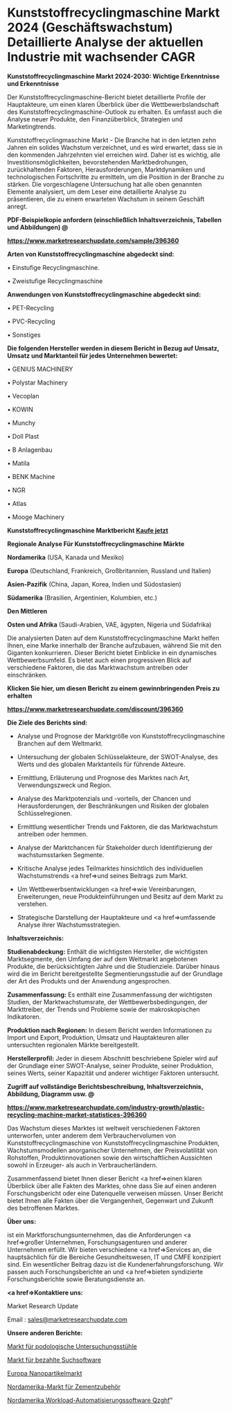 # Kunststoffrecyclingmaschine Markt 2024 (Geschäftswachstum) Detaillierte Analyse der aktuellen Industrie mit wachsender CAGR

<strong>Kunststoffrecyclingmaschine Markt 2024-2030: Wichtige Erkenntnisse und Erkenntnisse</strong>

Der Kunststoffrecyclingmaschine-Bericht bietet detaillierte Profile der Hauptakteure, um einen klaren Überblick über die Wettbewerbslandschaft des Kunststoffrecyclingmaschine-Outlook zu erhalten. Es umfasst auch die Analyse neuer Produkte, den Finanzüberblick, Strategien und Marketingtrends.

Kunststoffrecyclingmaschine Markt - Die Branche hat in den letzten zehn Jahren ein solides Wachstum verzeichnet, und es wird erwartet, dass sie in den kommenden Jahrzehnten viel erreichen wird. Daher ist es wichtig, alle Investitionsmöglichkeiten, bevorstehenden Marktbedrohungen, zurückhaltenden Faktoren, Herausforderungen, Marktdynamiken und technologischen Fortschritte zu ermitteln, um die Position in der Branche zu stärken. Die vorgeschlagene Untersuchung hat alle oben genannten Elemente analysiert, um dem Leser eine detaillierte Analyse zu präsentieren, die zu einem erwarteten Wachstum in seinem Geschäft anregt.



<strong><b>PDF-Beispielkopie anfordern (einschließlich Inhaltsverzeichnis, Tabellen und Abbildungen) @ </b></strong>

<strong><a href=https://www.marketresearchupdate.com/sample/396360>

<strong>https://www.marketresearchupdate.com/sample/396360</u></a></strong></strong>



<strong>Arten von Kunststoffrecyclingmaschine abgedeckt sind:</strong>

• Einstufige Recyclingmaschine.

• Zweistufige Recyclingmaschine



<strong>Anwendungen von Kunststoffrecyclingmaschine abgedeckt sind:</strong>

• PET-Recycling

• PVC-Recycling

• Sonstiges



<strong>Die folgenden Hersteller werden in diesem Bericht in Bezug auf Umsatz, Umsatz und Marktanteil für jedes Unternehmen bewertet:</strong>

• GENIUS MACHINERY

• Polystar Machinery

• Vecoplan

• KOWIN

• Munchy

• Doll Plast

• B Anlagenbau

• Matila

• BENK Machine

• NGR

• Atlas

• Mooge Machinery



<strong>Kunststoffrecyclingmaschine Marktbericht <a href=https://www.marketresearchupdate.com/buynow/396360>Kaufe jetzt</a></strong>



<strong>Regionale Analyse Für Kunststoffrecyclingmaschine Märkte</strong>



<strong>Nordamerika</strong> (USA, Kanada und Mexiko)



<strong>Europa</strong> (Deutschland, Frankreich, Großbritannien, Russland und Italien)



<strong>Asien-Pazifik</strong> (China, Japan, Korea, Indien und Südostasien)



<strong>Südamerika</strong> (Brasilien, Argentinien, Kolumbien, etc.)



<strong>Den Mittleren</strong> 

<strong>Osten und Afrika</strong> (Saudi-Arabien, VAE, ägypten, Nigeria und Südafrika)

Die analysierten Daten auf dem Kunststoffrecyclingmaschine Markt helfen Ihnen, eine Marke innerhalb der Branche aufzubauen, während Sie mit den Giganten konkurrieren. Dieser Bericht bietet Einblicke in ein dynamisches Wettbewerbsumfeld. Es bietet auch einen progressiven Blick auf verschiedene Faktoren, die das Marktwachstum antreiben oder einschränken.



<strong>Klicken Sie hier, um diesen Bericht zu einem gewinnbringenden Preis zu erhalten
</strong>

<strong><a href=https://www.marketresearchupdate.com/discount/396360>https://www.marketresearchupdate.com/discount/396360</b></u></strong></a>



<strong>Die Ziele des Berichts sind:</strong>

- Analyse und Prognose der Marktgröße von Kunststoffrecyclingmaschine Branchen auf dem Weltmarkt.

- Untersuchung der globalen Schlüsselakteure, der SWOT-Analyse, des Werts und des globalen Marktanteils für führende Akteure.

- Ermittlung, Erläuterung und Prognose des Marktes nach Art, Verwendungszweck und Region.

- Analyse des Marktpotenzials und -vorteils, der Chancen und Herausforderungen, der Beschränkungen und Risiken der globalen Schlüsselregionen.

- Ermittlung wesentlicher Trends und Faktoren, die das Marktwachstum antreiben oder hemmen.

- Analyse der Marktchancen für Stakeholder durch Identifizierung der wachstumsstarken Segmente.

- Kritische Analyse jedes Teilmarktes hinsichtlich des individuellen Wachstumstrends <a href=>und</a> seines Beitrags zum Markt.

- Um Wettbewerbsentwicklungen <a href=>wie</a> Vereinbarungen, Erweiterungen, neue Produkteinführungen und Besitz auf dem Markt zu verstehen.

- Strategische Darstellung der Hauptakteure und <a href=>umfas</a>sende Analyse ihrer Wachstumsstrategien.



<strong>Inhaltsverzeichnis:</strong>



<strong>Studienabdeckung:</strong> Enthält die wichtigsten Hersteller, die wichtigsten Marktsegmente, den Umfang der auf dem Weltmarkt angebotenen Produkte, die berücksichtigten Jahre und die Studienziele. Darüber hinaus wird die im Bericht bereitgestellte Segmentierungsstudie auf der Grundlage der Art des Produkts und der Anwendung angesprochen.



<strong>Zusammenfassung:</strong> Es enthält eine Zusammenfassung der wichtigsten Studien, der Marktwachstumsrate, der Wettbewerbsbedingungen, der Markttreiber, der Trends und Probleme sowie der makroskopischen Indikatoren.



<strong>Produktion nach Regionen:</strong> In diesem Bericht werden Informationen zu Import und Export, Produktion, Umsatz und Hauptakteuren aller untersuchten regionalen Märkte bereitgestellt.



<strong>Herstellerprofil:</strong> Jeder in diesem Abschnitt beschriebene Spieler wird auf der Grundlage einer SWOT-Analyse, seiner Produkte, seiner Produktion, seines Werts, seiner Kapazität und anderer wichtiger Faktoren untersucht.



<strong><b>Zugriff auf vollständige Berichtsbeschreibung, Inhaltsverzeichnis, Abbildung, Diagramm usw. @ </b></strong>

<strong><a href=https://www.marketresearchupdate.com/industry-growth/plastic-recycling-machine-market-statistices-396360>https://www.marketresearchupdate.com/industry-growth/plastic-recycling-machine-market-statistices-396360</a></strong>

Das Wachstum dieses Marktes ist weltweit verschiedenen Faktoren unterworfen, unter anderem dem Verbrauchervolumen von Kunststoffrecyclingmaschine von Kunststoffrecyclingmaschine Produkten, Wachstumsmodellen anorganischer Unternehmen, der Preisvolatilität von Rohstoffen, Produktinnovationen sowie den wirtschaftlichen Aussichten sowohl in Erzeuger- als auch in Verbraucherländern.

Zusammenfassend bietet Ihnen dieser Bericht <a href=>einen</a> klaren Überblick über alle Fakten des Marktes, ohne dass Sie auf einen anderen Forschungsbericht oder eine Datenquelle verweisen müssen. Unser Bericht bietet Ihnen alle Fakten über die Vergangenheit, Gegenwart und Zukunft des betroffenen Marktes.



<strong>Über uns:</strong>

 ist ein Marktforschungsunternehmen, das die Anforderungen <a href=>großer</a> Unternehmen, Forschungsagenturen und anderer Unternehmen erfüllt. Wir bieten verschiedene <a href=>Services</a> an, die hauptsächlich für die Bereiche Gesundheitswesen, IT und CMFE konzipiert sind. Ein wesentlicher Beitrag dazu ist die Kundenerfahrungsforschung. Wir passen auch Forschungsberichte an und <a href=>bieten</a> syndizierte Forschungsberichte sowie Beratungsdienste an.



<strong><a href=>Kontaktiere uns:</a></strong>

Market Research Update

Email : sales@marketresearchupdate.com



<strong>Unsere anderen Berichte:</strong>

<a href=https://www.linkedin.com/pulse/podiatry-examination-chairs-market-pointing-capture>Markt für podologische Untersuchungsstühle</a>

<a href=https://www.linkedin.com/pulse/paid-search-software-market-outlooks-2023-size>Markt für bezahlte Suchsoftware</a>

<a href=https://www.linkedin.com/pulse/europe-nanoparticle-market-size-share>Europa Nanopartikelmarkt</a>

<a href=https://www.linkedin.com/pulse/north-america-cementing-accessories-market-expecting-outstanding>Nordamerika-Markt für Zementzubehör</a>

<a href=https://www.linkedin.com/pulse/north-america-workload-automation-software-qzghf/>Nordamerika Workload-Automatisierungssoftware Qzghf</a>"
